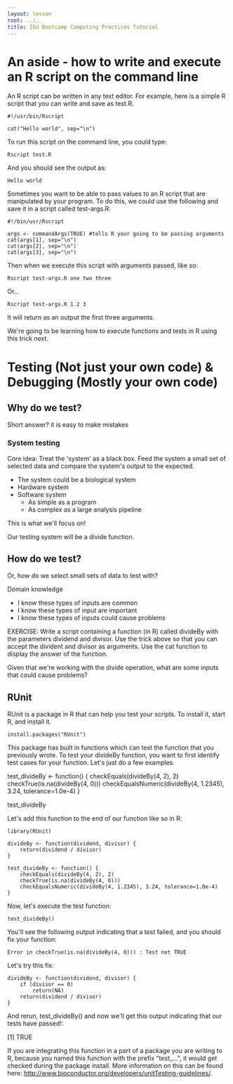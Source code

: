 ```yaml
---
layout: lesson
root: ../..
title: ISU Bootcamp Computing Practices Tutorial
---
```


# An aside - how to write and execute an R script on the command line

An R script can be written in any text editor.  For example, here is a simple R script that you can write and save as test.R.

    #!/usr/bin/Rscript

    cat("Hello world", sep="\n")

To run this script on the command line, you could type:

    Rscript test.R

And you should see the output as:

    Hello world

Sometimes you want to be able to pass values to an R script that are manipulated by your program.  To do this, we could use the following and save it in a script called test-args.R:

    #!/bin/usr/Rscript

    args <- commandArgs(TRUE) #tells R your going to be passing arguments
    cat(args[1], sep="\n")
    cat(args[2], sep="\n")
    cat(args[3], sep="\n")

Then when we execute this script with arguments passed, like so:

    Rscript test-args.R one two three

Or...

    Rscript test-args.R 1 2 3

It will return as an output the first three arguments.

We're going to be learning how to execute functions and tests in R using this trick next.

# Testing (Not just your own code) & Debugging (Mostly your own code)

## Why do we test?

Short answer? it is easy to make mistakes

### System testing
Core idea: Treat the 'system' as a black box.  Feed the system a small set of selected data and compare the system's output to the expected.

* The system could be a biological system
* Hardware system
* Software system
  * As simple as a program
  * As complex as a large analysis pipeline

This is what we'll focus on!

Our testing system will be a divide function.

## How do we test?

Or, how do we select small sets of data to test with?

Domain knowledge
* I know these types of inputs are common
* I know these types of input are important
* I know these types of inputs could cause problems

EXERCISE: Write a script containing a function (in R) called divideBy with the parameters dividend and divisor. Use the trick above so that you can accept the divident and divisor as arguments. Use the cat function to display the answer of the function.

Given that we're working with the divide operation, what are some inputs that could cause problems?

## RUnit

RUnit is a package in R that can help you test your scripts.  To install it, start R, and install it.

    install.packages("RUnit")

This package has built in functions which can test the function that you previously wrote.  To test your divideBy function, you want to first identify test cases for your function.  Let's just do a few examples.

   test_divideBy <- function() {
       checkEquals(divideBy(4, 2), 2)
       checkTrue(is.na(divideBy(4, 0)))
       checkEqualsNumeric(divideBy(4, 1.2345), 3.24, tolerance=1.0e-4)
   }

   test_divideBy

Let's add this function to the end of our function like so in R:

    library(RUnit)

    divideBy <- function(dividend, divisor) {
        return(dividend / divisor)
    }

    test_divideBy <- function() {
        checkEquals(divideBy(4, 2), 2)
        checkTrue(is.na(divideBy(4, 0)))
        checkEqualsNumeric(divideBy(4, 1.2345), 3.24, tolerance=1.0e-4)
    }

Now, let's execute the test function:

    test_divideBy()

You'll see the following output indicating that a test failed, and you should fix your function:

    Error in checkTrue(is.na(divideBy(4, 0))) : Test not TRUE

Let's try this fix:

    divideBy <- function(dividend, divisor) {
        if (divisor == 0)
            return(NA)
        return(dividend / divisor)
    }

And rerun, test_divideBy() and now we'll get this output indicating that our tests have passed!:

   [1] TRUE

If you are integrating this function in a part of a package you are writing to R, because you named this function with the prefix "test_...", it would get checked during the package install.  More information on this can be found here:  http://www.bioconductor.org/developers/unitTesting-guidelines/.

